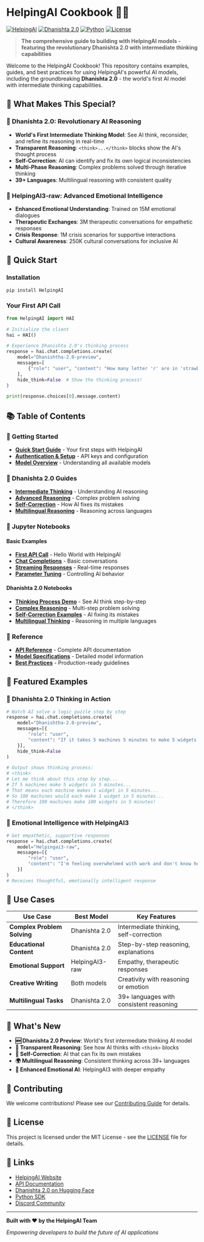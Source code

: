 # HelpingAI Cookbook 🧠✨

[![HelpingAI](https://img.shields.io/badge/HelpingAI-Cookbook-blue)](https://helpingai.co)
[![Dhanishta 2.0](https://img.shields.io/badge/Dhanishta%202.0-World's%20First%20Intermediate%20Thinking%20AI-green)](https://huggingface.co/HelpingAI/Dhanishta-2.0-preview)
[![Python](https://img.shields.io/badge/Python-3.7%2B-blue)](https://python.org)
[![License](https://img.shields.io/badge/License-MIT-green)](LICENSE)

> **The comprehensive guide to building with HelpingAI models - featuring the revolutionary Dhanishta 2.0 with intermediate thinking capabilities**

Welcome to the HelpingAI Cookbook! This repository contains examples, guides, and best practices for using HelpingAI's powerful AI models, including the groundbreaking **Dhanishta 2.0** - the world's first AI model with intermediate thinking capabilities.

## 🌟 What Makes This Special?

### 🚀 Dhanishta 2.0: Revolutionary AI Reasoning
- **World's First Intermediate Thinking Model**: See AI think, reconsider, and refine its reasoning in real-time
- **Transparent Reasoning**: `<think>...</think>` blocks show the AI's thought process
- **Self-Correction**: AI can identify and fix its own logical inconsistencies
- **Multi-Phase Reasoning**: Complex problems solved through iterative thinking
- **39+ Languages**: Multilingual reasoning with consistent quality

### 💝 HelpingAI3-raw: Advanced Emotional Intelligence
- **Enhanced Emotional Understanding**: Trained on 15M emotional dialogues
- **Therapeutic Exchanges**: 3M therapeutic conversations for empathetic responses
- **Crisis Response**: 1M crisis scenarios for supportive interactions
- **Cultural Awareness**: 250K cultural conversations for inclusive AI

## 🎯 Quick Start

### Installation

```bash
pip install HelpingAI
```

### Your First API Call

```python
from HelpingAI import HAI

# Initialize the client
hai = HAI()

# Experience Dhanishta 2.0's thinking process
response = hai.chat.completions.create(
    model="Dhanishtha-2.0-preview",
    messages=[
        {"role": "user", "content": "How many letter 'r' are in 'strawberry'?"}
    ],
    hide_think=False  # Show the thinking process!
)

print(response.choices[0].message.content)
```

## 📚 Table of Contents

### 🏁 Getting Started
- [**Quick Start Guide**](guides/getting-started.md) - Your first steps with HelpingAI
- [**Authentication & Setup**](guides/authentication.md) - API keys and configuration
- [**Model Overview**](guides/models.md) - Understanding all available models

### 🧠 Dhanishta 2.0 Guides
- [**Intermediate Thinking**](guides/dhanishta-2.0/intermediate-thinking.md) - Understanding AI reasoning
- [**Advanced Reasoning**](guides/dhanishta-2.0/advanced-reasoning.md) - Complex problem solving
- [**Self-Correction**](guides/dhanishta-2.0/self-correction.md) - How AI fixes its mistakes
- [**Multilingual Reasoning**](guides/dhanishta-2.0/multilingual.md) - Reasoning across languages

### 📓 Jupyter Notebooks

#### Basic Examples
- [**First API Call**](notebooks/basic/01-first-api-call.ipynb) - Hello World with HelpingAI
- [**Chat Completions**](notebooks/basic/02-chat-completions.ipynb) - Basic conversations
- [**Streaming Responses**](notebooks/basic/03-streaming.ipynb) - Real-time responses
- [**Parameter Tuning**](notebooks/basic/04-parameters.ipynb) - Controlling AI behavior

#### Dhanishta 2.0 Notebooks
- [**Thinking Process Demo**](notebooks/dhanishta-2.0/01-thinking-demo.ipynb) - See AI think step-by-step
- [**Complex Reasoning**](notebooks/dhanishta-2.0/02-complex-reasoning.ipynb) - Multi-step problem solving
- [**Self-Correction Examples**](notebooks/dhanishta-2.0/03-self-correction.ipynb) - AI fixing its mistakes
- [**Multilingual Thinking**](notebooks/dhanishta-2.0/04-multilingual.ipynb) - Reasoning in multiple languages

### 📖 Reference
- [**API Reference**](reference/api.md) - Complete API documentation
- [**Model Specifications**](reference/models.md) - Detailed model information
- [**Best Practices**](reference/best-practices.md) - Production-ready guidelines

## 🌟 Featured Examples

### 🧠 Dhanishta 2.0 Thinking in Action

```python
# Watch AI solve a logic puzzle step by step
response = hai.chat.completions.create(
    model="Dhanishtha-2.0-preview",
    messages=[{
        "role": "user", 
        "content": "If it takes 5 machines 5 minutes to make 5 widgets, how long would it take 100 machines to make 100 widgets?"
    }],
    hide_think=False
)

# Output shows thinking process:
# <think>
# Let me think about this step by step...
# If 5 machines make 5 widgets in 5 minutes...
# That means each machine makes 1 widget in 5 minutes...
# So 100 machines would each make 1 widget in 5 minutes...
# Therefore 100 machines make 100 widgets in 5 minutes!
# </think>
```

### 💝 Emotional Intelligence with HelpingAI3

```python
# Get empathetic, supportive responses
response = hai.chat.completions.create(
    model="Helpingai3-raw",
    messages=[{
        "role": "user",
        "content": "I'm feeling overwhelmed with work and don't know how to cope."
    }]
)
# Receives thoughtful, emotionally intelligent response
```

## 🎨 Use Cases

| Use Case | Best Model | Key Features |
|----------|------------|--------------|
| **Complex Problem Solving** | Dhanishta 2.0 | Intermediate thinking, self-correction |
| **Educational Content** | Dhanishta 2.0 | Step-by-step reasoning, explanations |
| **Emotional Support** | HelpingAI3-raw | Empathy, therapeutic responses |
| **Creative Writing** | Both models | Creativity with reasoning or emotion |
| **Multilingual Tasks** | Dhanishta 2.0 | 39+ languages with consistent reasoning |

## 🚀 What's New

- **🆕 Dhanishta 2.0 Preview**: World's first intermediate thinking AI model
- **🧠 Transparent Reasoning**: See how AI thinks with `<think>` blocks
- **🔄 Self-Correction**: AI that can fix its own mistakes
- **🌍 Multilingual Reasoning**: Consistent thinking across 39+ languages
- **💝 Enhanced Emotional AI**: HelpingAI3 with deeper empathy

## 🤝 Contributing

We welcome contributions! Please see our [Contributing Guide](CONTRIBUTING.md) for details.

## 📄 License

This project is licensed under the MIT License - see the [LICENSE](LICENSE) file for details.

## 🔗 Links

- [HelpingAI Website](https://helpingai.co)
- [API Documentation](https://docs.helpingai.co)
- [Dhanishta 2.0 on Hugging Face](https://huggingface.co/HelpingAI/Dhanishta-2.0-preview)
- [Python SDK](https://pypi.org/project/HelpingAI/)
- [Discord Community](https://discord.gg/helpingai)

---

**Built with ❤️ by the HelpingAI Team**

*Empowering developers to build the future of AI applications*
